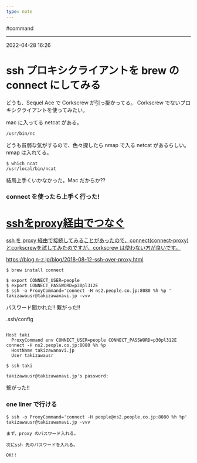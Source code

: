 ```yaml
---
type: note
---
```


#command

---
2022-04-28  16:26

# ssh プロキシクライアントを brew の connect にしてみる

どうも、Sequel Ace で Corkscrew が引っ掛かってる。
Corkscrew でないプロキシクライアントを使ってみたい。

mac に入ってる netcat がある。
```shell
/usr/bin/nc
```

どうも貧弱な気がするので、色々探したら nmap で入る netcat があるらしい。
nmap は入れてる。
```shell
$ which ncat
/usr/local/bin/ncat
```

結局上手くいかなかった。Mac だからか??

### connect を使ったら上手く行った!

<div class="rich-link-card-container"><a class="rich-link-card" href="https://blog.n-z.jp/blog/2018-08-12-ssh-over-proxy.html" target="_blank">
	<div class="rich-link-image-container">
		<div class="rich-link-image" style="background-image: url('https://blog.n-z.jp/assets/images/znz.png')">
	</div>
	</div>
	<div class="rich-link-card-text">
		<h1 class="rich-link-card-title">sshをproxy経由でつなぐ</h1>
		<p class="rich-link-card-description">
		ssh を proxy 経由で接続してみることがあったので、connect(connect-proxy)とcorkscrewを試してみたのですが、corkscrew は使わない方が良いです。
		</p>
		<p class="rich-link-href">
		https://blog.n-z.jp/blog/2018-08-12-ssh-over-proxy.html
		</p>
	</div>
</a></div>



```shell
$ brew install connect

$ export CONNECT_USER=people
$ export CONNECT_PASSWORD=p30pl312E
$ ssh -o ProxyCommand='connect -H ns2.people.co.jp:8080 %h %p '  takizawausr@takizawanavi.jp -vvv
```

パスワード聞かれた!! 繋がった!!

.ssh/config
```config

Host taki
  ProxyCommand env CONNECT_USER=people CONNECT_PASSWORD=p30pl312E connect -H ns2.people.co.jp:8080 %h %p
  HostName takizawanavi.jp
  User takizawausr
```

```shell
$ ssh taki

takizawausr@takizawanavi.jp's password:
```
繋がった!!


### one liner で行ける
```shell
$ ssh -o ProxyCommand='connect -H people@ns2.people.co.jp:8080 %h %p'  takizawausr@takizawanavi.jp -vvv

まず、proxy のパスワード入れる。

次にssh 先のパスワードを入れる。

OK!!
```

